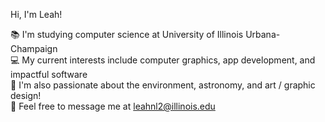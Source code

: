 
Hi, I'm Leah!

📚 I'm studying computer science at University of Illinois Urbana-Champaign 
<br>💻 My current interests include computer graphics, app development, and impactful software
<br>🌠 I'm also passionate about the environment, astronomy, and art / graphic design!
<br>💬 Feel free to message me at leahnl2@illinois.edu

<!--
**leahlud/leahlud** is a ✨ _special_ ✨ repository because its `README.md` (this file) appears on your GitHub profile.

Here are some ideas to get you started:

- 🔭 I’m currently working on ...
- 🌱 I’m currently learning ...
- 👯 I’m looking to collaborate on ...
- 🤔 I’m looking for help with ...
- 💬 Ask me about ...
- 📫 How to reach me: ...
- 😄 Pronouns: ...
- ⚡ Fun fact: ...
-->
